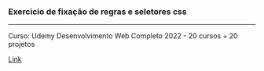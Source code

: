 ### Exercicio de fixação de regras e seletores css
<hr>
<p>Curso: Udemy Desenvolvimento Web Completo 2022 - 20 cursos + 20 projetos</p>
<a href="https://www.udemy.com/course/web-completo/">Link</a>
